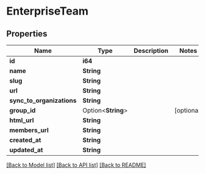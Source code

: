 # EnterpriseTeam

## Properties

Name | Type | Description | Notes
------------ | ------------- | ------------- | -------------
**id** | **i64** |  | 
**name** | **String** |  | 
**slug** | **String** |  | 
**url** | **String** |  | 
**sync_to_organizations** | **String** |  | 
**group_id** | Option<**String**> |  | [optional]
**html_url** | **String** |  | 
**members_url** | **String** |  | 
**created_at** | **String** |  | 
**updated_at** | **String** |  | 

[[Back to Model list]](../README.md#documentation-for-models) [[Back to API list]](../README.md#documentation-for-api-endpoints) [[Back to README]](../README.md)


